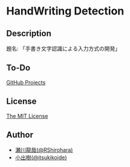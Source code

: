 # HandWriting Detection

## Description

題名: 「手書き文字認識による入力方式の開発」

## To-Do

[GitHub Projects](https://github.com/RShirohara/handwriting_detection/projects/1)

## License

[The MIT License](./LICENSE)

## Author

- [瀬川龍哉(@RShirohara)](https://github.com/RShirohara)
- [小出樹(@itsukikoide)](https://github.com/itsukikoide)
